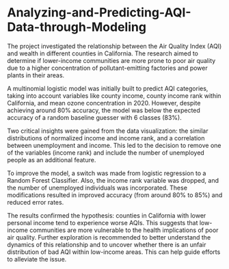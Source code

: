 # Analyzing-and-Predicting-AQI-Data-through-Modeling
The project investigated the relationship between the Air Quality Index (AQI) and wealth in different counties in California. The research aimed to determine if lower-income communities are more prone to poor air quality due to a higher concentration of pollutant-emitting factories and power plants in their areas.

A multinomial logistic model was initially built to predict AQI categories, taking into account variables like county income, county income rank within California, and mean ozone concentration in 2020. However, despite achieving around 80% accuracy, the model was below the expected accuracy of a random baseline guesser with 6 classes (83%).

Two critical insights were gained from the data visualization: the similar distributions of normalized income and income rank, and a correlation between unemployment and income. This led to the decision to remove one of the variables (income rank) and include the number of unemployed people as an additional feature.

To improve the model, a switch was made from logistic regression to a Random Forest Classifier. Also, the income rank variable was dropped, and the number of unemployed individuals was incorporated. These modifications resulted in improved accuracy (from around 80% to 85%) and reduced error rates.

The results confirmed the hypothesis: counties in California with lower personal income tend to experience worse AQIs. This suggests that low-income communities are more vulnerable to the health implications of poor air quality. Further exploration is recommended to better understand the dynamics of this relationship and to uncover whether there is an unfair distribution of bad AQI within low-income areas. This can help guide efforts to alleviate the issue.
